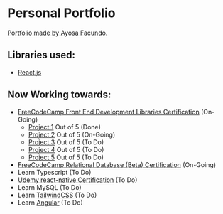 # Personal Portfolio

[Portfolio made by Ayosa Facundo.](https://ayosafacundo.github.io/portfolio)

## Libraries used:

 * [React.js](https://github.com/facebook/create-react-app)

## Now Working towards:

 * [FreeCodeCamp Front End Development Libraries Certification](https://www.freecodecamp.org/learn/front-end-development-libraries/) (On-Going)  
    * [Project 1](https://github.com/Facundo-Ayosa/RandomQuoteMachine) Out of 5 (Done)
    * [Project 2](https://codepen.io/freeCodeCamp/full/GrZVVO) Out of 5 (On-Going)
    * [Project 3](https://codepen.io/freeCodeCamp/full/MJyNMd) Out of 5 (To Do)
    * [Project 4](https://codepen.io/freeCodeCamp/full/wgGVVX) Out of 5 (To Do)
    * [Project 5](https://codepen.io/freeCodeCamp/full/XpKrrW) Out of 5 (To Do)
 * [FreeCodeCamp Relational Database (Beta) Certification](https://www.freecodecamp.org/learn/relational-database/) (On-Going)  
 * Learn Typescript (To Do)  
 * [Udemy react-native Certification](https://www.udemy.com/course/react-native-sin-fronteras/) (To Do)  
 * Learn MySQL (To Do)  
 * Learn [TailwindCSS](https://tailwindcss.com/) (To Do)  
 * Learn [Angular](https://angular.io/) (To Do)  
